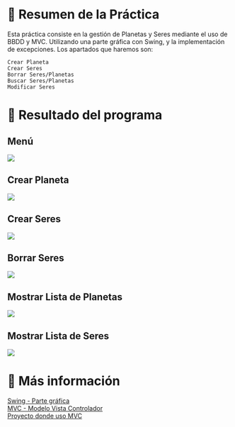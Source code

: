 # 📌 **Resumen de la Práctica**
Esta práctica consiste en la gestión de Planetas y Seres mediante el uso de BBDD y MVC. Utilizando una parte gráfica con Swing, y la implementación de excepciones.
Los apartados que haremos son:

    Crear Planeta
    Crear Seres
    Borrar Seres/Planetas
    Buscar Seres/Planetas
    Modificar Seres

# 👀 **Resultado del programa**

## Menú
<img src ="./Resultado/1. menu.png" />

## Crear Planeta
<img src ="./Resultado/2. crear planeta.png" />

## Crear Seres
<img src ="./Resultado/3. crear ser.png" />

## Borrar Seres
<img src ="./Resultado/4. eliminar ser.png" />

## Mostrar Lista de Planetas
<img src ="./Resultado/5. lista planetas.png" />

## Mostrar Lista de Seres
<img src ="./Resultado/6. lista ser.png" />

# 🔗 **Más información**

[Swing - Parte gráfica](https://academiasanroque.com/guia-basica-sobre-componentes-de-java-swing/)<br/>
[MVC - Modelo Vista Controlador](https://developer.mozilla.org/es/docs/Glossary/MVC)<br/>
[Proyecto donde uso MVC](https://github.com/morenomp/First-Modelo-Vista-Controlador)<br/>
